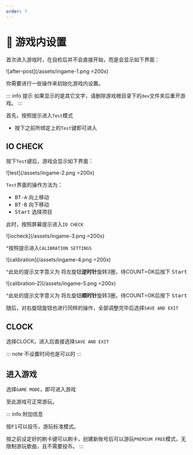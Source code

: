 ```yaml
---
order: 7
---
```


# :broom: 游戏内设置

首次进入游戏时，在自检后并不会直接开始，而是会显示如下界面：

![after-post](/assets/ingame-1.png =200x)

你需要进行一些操作来初始化游戏内设置。

::: info 提示
如果显示的是其它文字，请删除游戏根目录下的`dev`文件夹后重开游戏。
:::

首先，按照提示进入`Test`模式
   + 按下之前所绑定上的`Test`键即可进入

## IO CHECK

按下`Test`键后，游戏会显示如下界面：

![test](/assets/ingame-2.png =200x)

`Test`界面的操作方法为：

+ <kbd>BT-A</kbd> 向上移动
+ <kbd>BT-B</kbd> 向下移动
+ <kbd>Start</kbd> 选择项目

此时，按照屏幕提示进入`IO CHECK`

![iocheck](/assets/ingame-3.png =200x)

^按照提示进入`CALIBRATION SETTINGS`

![calibration](/assets/ingame-4.png =200x)

^此处的提示文字意义为 将左旋钮**逆时针**旋转3圈，待COUNT=OK后按下 <kbd>Start</kbd>

![calibration-2](/assets/ingame-5.png =200x)

^此处的提示文字意义为 将左旋钮**顺时针**旋转3圈，待COUNT=OK后按下 <kbd>Start</kbd>

随后，对右旋钮旋钮也进行同样的操作，全部调整完毕后选择`SAVE AND EXIT`

## CLOCK

选择CLOCK，进入后直接选择`SAVE AND EXIT`

::: note
不设置时间也是可以的
:::

## 进入游戏

选择`GAME MODE`，即可进入游戏

至此游戏可正常游玩。

::: info 附加信息

按<kbd>F1</kbd>可以投币，游玩标准模式。

按之前设定好的刷卡键可以刷卡，创建新账号后可以游玩`PREMIUM FREE`模式，无限制游玩歌曲，且不需要投币。
:::